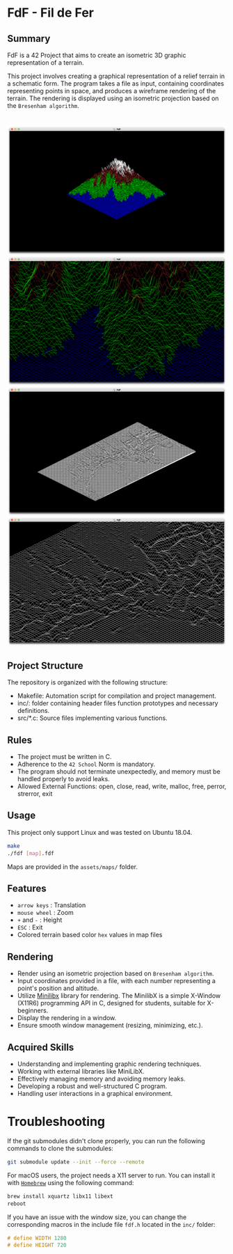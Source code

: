 # FdF - Fil de Fer

## Summary

FdF is a 42 Project that aims to create an isometric 3D graphic representation of a terrain.

This project involves creating a graphical representation of a relief terrain in a schematic form. The program takes a file as input, containing coordinates representing points in space, and produces a wireframe rendering of the terrain. The rendering is displayed using an isometric projection based on the `Bresenham algorithm`.

# 

![t2-1](./.img/t2-1.png)
![t2-2](./.img/t2-2.png)
![mars-1](./.img/mars-1.png)
![mars-2](./.img/mars-2.png)

## Project Structure

The repository is organized with the following structure:

- Makefile: Automation script for compilation and project management.
- inc/: folder containing header files function prototypes and necessary definitions.
- src/*.c: Source files implementing various functions.

## Rules

- The project must be written in C.
- Adherence to the `42 School` Norm is mandatory.
- The program should not terminate unexpectedly, and memory must be handled properly to avoid leaks.
- Allowed External Functions: open, close, read, write, malloc, free, perror, strerror, exit

## Usage

This project only support Linux and was tested on Ubuntu 18.04.

```bash
make
./fdf [map].fdf
```

Maps are provided in the `assets/maps/` folder.

## Features

- `arrow keys` : Translation
- `mouse wheel` : Zoom
- `+` and `-` : Height
- `ESC` : Exit
- Colored terrain based color `hex` values in map files

## Rendering

- Render using an isometric projection based on `Bresenham algorithm`.
- Input coordinates provided in a file, with each number representing a point's position and altitude.
- Utilize [Minilibx](https://github.com/42Paris/minilibx-linux) library for rendering. The MinilibX is a simple X-Window (X11R6) programming API in C, designed for students, suitable for X-beginners.
- Display the rendering in a window.
- Ensure smooth window management (resizing, minimizing, etc.).

## Acquired Skills

- Understanding and implementing graphic rendering techniques.
- Working with external libraries like MiniLibX.
- Effectively managing memory and avoiding memory leaks.
- Developing a robust and well-structured C program.
- Handling user interactions in a graphical environment.

# Troubleshooting

If the git submodules didn't clone properly, you can run the following commands to clone the submodules:

```bash
git submodule update --init --force --remote
```

For macOS users, the project needs a X11 server to run. You can install it with [`Homebrew`](https://brew.sh/) using the following command:

```bash
brew install xquartz libx11 libext
reboot
```

If you have an issue with the window size, you can change the corresponding macros in the include file `fdf.h` located in the `inc/` folder: 

```c
# define WIDTH 1280
# define HEIGHT 720
```